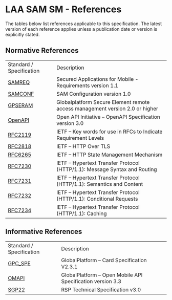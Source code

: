LAA SAM SM - References
=====================

The tables below list references applicable to this specification. The latest version of each reference applies unless a publication date or version is explicitly stated.

Normative References
--------------------

|                                                                                                         |                                                                               |
|---------------------------------------------------------------------------------------------------------|-------------------------------------------------------------------------------|
| Standard / Specification                                                                                | Description                                                                   |
| [SAMREQ](https://www.gsma.com/get-involved/working-groups/wp-content/uploads/2023/11/SAM.01-v1.1-1.pdf) | Secured Applications for Mobile - Requirements version 1.1                    |
| [SAMCONF](https://globalplatform.org/specs-library/)                                                    | SAM Configuration version 1.0                                                 |
| [GPSERAM](https://github.com/GlobalPlatform/SERAM)                                                      | Globalplatform Secure Element remote access management  version 2.0 or higher |
| [OpenAPI](https://spec.openapis.org/oas/v3.0.3)                                      | Open API Initiative – OpenAPI Specification version 3.0                       |
| [RFC2119](https://www.rfc-editor.org/rfc/rfc2119)                                                       | IETF – Key words for use in RFCs to Indicate Requirement Levels               |
| [RFC2818](https://www.rfc-editor.org/rfc/rfc2119)                                                       | IETF – HTTP Over TLS                                                          |
| [RFC6265](https://www.rfc-editor.org/rfc/rfc6265)                                                       | IETF – HTTP State Management Mechanism                                        |
| [RFC7230](https://www.rfc-editor.org/rfc/rfc7230)                                                       | IETF – Hypertext Transfer Protocol (HTTP/1.1): Message Syntax and Routing     |
| [RFC7231](https://www.rfc-editor.org/rfc/rfc7231)                                                       | IETF – Hypertext Transfer Protocol (HTTP/1.1): Semantics and Content          |
| [RFC7232](https://www.rfc-editor.org/rfc/rfc7232)                                                       | IETF – Hypertext Transfer Protocol (HTTP/1.1): Conditional Requests           |
| [RFC7234](https://www.rfc-editor.org/rfc/rfc7234)                                                       | IETF – Hypertext Transfer Protocol (HTTP/1.1): Caching                        |


Informative References
----------------------

|                                                                                       |                                                                                                        |
|---------------------------------------------------------------------------------------|--------------------------------------------------------------------------------------------------------|
| Standard / Specification                                                              | Description                                                                                            |
| [GPC_SPE](https://globalplatform.org/specs-library/card-specification-v2-3-1/)        | GlobalPlatform – Card Specification V2.3.1                                                             |
| [OMAPI](https://globalplatform.org/specs-library/open-mobile-api-specification-v3-3/) | GlobalPlatform – Open Mobile API Specification version 3.3                                             | and Streaming in Bidirectional HTTP |
| [SGP22](https://www.gsma.com/esim/wp-content/uploads/2022/10/SGP.22-v3.0-1.pdf) | RSP Technical Specification v3.0  


